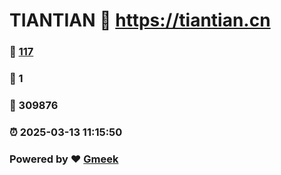 # TIANTIAN :link: https://tiantian.cn 
### :page_facing_up: [117](https://tiantian.cn/tag.html) 
### :speech_balloon: 1 
### :hibiscus: 309876 
### :alarm_clock: 2025-03-13 11:15:50 
### Powered by :heart: [Gmeek](https://github.com/Meekdai/Gmeek)
